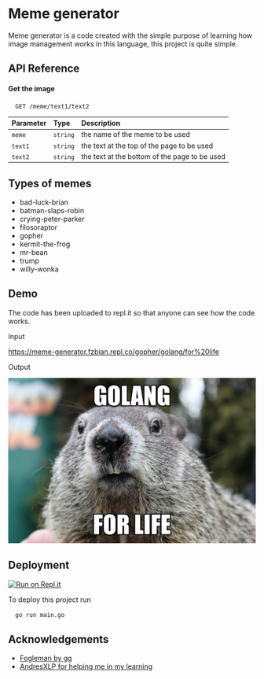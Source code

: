 
# Meme generator

Meme generator is a code created with the simple purpose of learning how image management works in this language, this project is quite simple.

## API Reference

#### Get the image

```http
  GET /meme/text1/text2
```

| Parameter | Type     | Description                |
| :-------- | :------- | :------------------------- |
| `meme` | `string` | the name of the meme to be used |
| `text1` | `string` | the text at the top of the page to be used |
| `text2` | `string` | the text at the bottom of the page to be used |


## Types of memes
 - bad-luck-brian
 - batman-slaps-robin
 - crying-peter-parker
 - filosoraptor
 - gopher
 - kermit-the-frog
 - mr-bean
 - trump
 - willy-wonka
## Demo

The code has been uploaded to repl.it so that anyone can see how the code works.

Input

https://meme-generator.fzbian.repl.co/gopher/golang/for%20life

Output

![](https://github.com/fzbian/meme-generator/blob/main/readmeFiles/golang-forlife.jpg?raw=true)
## Deployment

[![Run on Repl.it](https://repl.it/badge/github/fzbian/meme-generator)](https://repl.it/github/fzbian/meme-generator)

To deploy this project run

```bash
  go run main.go
```


## Acknowledgements

 - [Fogleman by gg](https://github.com/fogleman/gg)
 - [AndresXLP for helping me in my learning](https://github.com/AndresXLP)